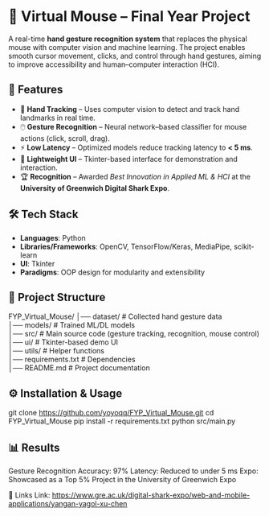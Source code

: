 # 🎯 Virtual Mouse – Final Year Project  

A real-time **hand gesture recognition system** that replaces the physical mouse with computer vision and machine learning. The project enables smooth cursor movement, clicks, and control through hand gestures, aiming to improve accessibility and human–computer interaction (HCI).  

## 🚀 Features  
- 👋 **Hand Tracking** – Uses computer vision to detect and track hand landmarks in real time.  
- 🖱️ **Gesture Recognition** – Neural network–based classifier for mouse actions (click, scroll, drag).  
- ⚡ **Low Latency** – Optimized models reduce tracking latency to **< 5 ms**.  
- 🎨 **Lightweight UI** – Tkinter-based interface for demonstration and interaction.  
- 🏆 **Recognition** – Awarded *Best Innovation in Applied ML & HCI* at the **University of Greenwich Digital Shark Expo**.  

## 🛠️ Tech Stack  
- **Languages**: Python  
- **Libraries/Frameworks**: OpenCV, TensorFlow/Keras, MediaPipe, scikit-learn  
- **UI**: Tkinter  
- **Paradigms**: OOP design for modularity and extensibility  

## 📂 Project Structure  
FYP_Virtual_Mouse/
│── dataset/          # Collected hand gesture data  
│── models/           # Trained ML/DL models  
│── src/              # Main source code (gesture tracking, recognition, mouse control)  
│── ui/               # Tkinter-based demo UI  
│── utils/            # Helper functions  
│── requirements.txt  # Dependencies  
│── README.md         # Project documentation  


## ⚙️ Installation & Usage
git clone https://github.com/yoyoqq/FYP_Virtual_Mouse.git
cd FYP_Virtual_Mouse
pip install -r requirements.txt
python src/main.py



## 📊 Results
Gesture Recognition Accuracy: 97%
Latency: Reduced to under 5 ms
Expo: Showcased as a Top 5% Project in the University of Greenwich Expo

🔗 Links
Link: https://www.gre.ac.uk/digital-shark-expo/web-and-mobile-applications/yangan-yagol-xu-chen


